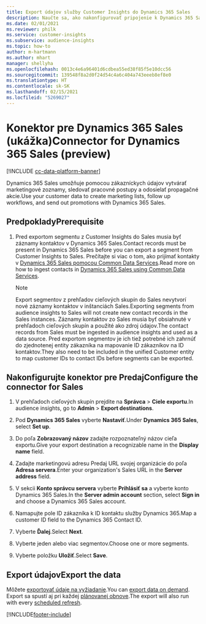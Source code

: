 ```yaml
---
title: Export údajov služby Customer Insights do Dynamics 365 Sales
description: Naučte sa, ako nakonfigurovať pripojenie k Dynamics 365 Sales.
ms.date: 02/01/2021
ms.reviewer: philk
ms.service: customer-insights
ms.subservice: audience-insights
ms.topic: how-to
author: m-hartmann
ms.author: mhart
manager: shellyha
ms.openlocfilehash: 0013c4e6a96401d6cdbea55ed38f85f5e10dcc56
ms.sourcegitcommit: 139548f8a2d0f24d54c4a6c404a743eeeb8ef8e0
ms.translationtype: HT
ms.contentlocale: sk-SK
ms.lasthandoff: 02/15/2021
ms.locfileid: "5269027"
---
```

# <a name="connector-for-dynamics-365-sales-preview"></a><span data-ttu-id="3792f-103">Konektor pre Dynamics 365 Sales (ukážka)</span><span class="sxs-lookup"><span data-stu-id="3792f-103">Connector for Dynamics 365 Sales (preview)</span></span>

[!INCLUDE [cc-data-platform-banner](../includes/cc-data-platform-banner.md)]

<span data-ttu-id="3792f-104">Dynamics 365 Sales umožňuje pomocou zákazníckych údajov vytvárať marketingové zoznamy, sledovať pracovné postupy a odosielať propagačné akcie.</span><span class="sxs-lookup"><span data-stu-id="3792f-104">Use your customer data to create marketing lists, follow up workflows, and send out promotions with Dynamics 365 Sales.</span></span>

## <a name="prerequisite"></a><span data-ttu-id="3792f-105">Predpoklady</span><span class="sxs-lookup"><span data-stu-id="3792f-105">Prerequisite</span></span>

1. <span data-ttu-id="3792f-106">Pred exportom segmentu z Customer Insights do Sales musia byť záznamy kontaktov v Dynamics 365 Sales.</span><span class="sxs-lookup"><span data-stu-id="3792f-106">Contact records must be present in Dynamics 365 Sales before you can export a segment from Customer Insights to Sales.</span></span> <span data-ttu-id="3792f-107">Prečítajte si viac o tom, ako prijímať kontakty v [Dynamics 365 Sales pomocou Common Data Services](connect-power-query.md).</span><span class="sxs-lookup"><span data-stu-id="3792f-107">Read more on how to ingest contacts in [Dynamics 365 Sales using Common Data Services](connect-power-query.md).</span></span>

   > [!NOTE]
   > <span data-ttu-id="3792f-108">Export segmentov z prehľadov cieľových skupín do Sales nevytvorí nové záznamy kontaktov v inštanciách Sales.</span><span class="sxs-lookup"><span data-stu-id="3792f-108">Exporting segments from audience insights to Sales will not create new contact records in the Sales instances.</span></span> <span data-ttu-id="3792f-109">Záznamy kontaktov zo Sales musia byť obsiahnuté v prehľadoch cieľových skupín a použité ako zdroj údajov.</span><span class="sxs-lookup"><span data-stu-id="3792f-109">The contact records from Sales must be ingested in audience insights and used as a data source.</span></span> <span data-ttu-id="3792f-110">Pred exportom segmentov je ich tiež potrebné ich zahrnúť do zjednotenej entity zákazníka na mapovanie ID zákazníkov na ID kontaktov.</span><span class="sxs-lookup"><span data-stu-id="3792f-110">They also need to be included in the unified Customer entity to map customer IDs to contact IDs before segments can be exported.</span></span>

## <a name="configure-the-connector-for-sales"></a><span data-ttu-id="3792f-111">Nakonfigurujte konektor pre Predaj</span><span class="sxs-lookup"><span data-stu-id="3792f-111">Configure the connector for Sales</span></span>

1. <span data-ttu-id="3792f-112">V prehľadoch cieľových skupín prejdite na **Správca** > **Ciele exportu**.</span><span class="sxs-lookup"><span data-stu-id="3792f-112">In audience insights, go to **Admin** > **Export destinations**.</span></span>

1. <span data-ttu-id="3792f-113">Pod **Dynamics 365 Sales** vyberte **Nastaviť**.</span><span class="sxs-lookup"><span data-stu-id="3792f-113">Under **Dynamics 365 Sales**, select **Set up**.</span></span>

1. <span data-ttu-id="3792f-114">Do poľa **Zobrazovaný názov** zadajte rozpoznateľný názov cieľa exportu.</span><span class="sxs-lookup"><span data-stu-id="3792f-114">Give your export destination a recognizable name in the **Display name** field.</span></span>

1. <span data-ttu-id="3792f-115">Zadajte marketingovú adresu Predaj URL svojej organizácie do poľa **Adresa servera**.</span><span class="sxs-lookup"><span data-stu-id="3792f-115">Enter your organization's Sales URL in the **Server address** field.</span></span>

1. <span data-ttu-id="3792f-116">V sekcii **Konto správcu servera** vyberte **Prihlásiť sa** a vyberte konto Dynamics 365 Sales.</span><span class="sxs-lookup"><span data-stu-id="3792f-116">In the **Server admin account** section, select **Sign in** and choose a Dynamics 365 Sales account.</span></span>

1. <span data-ttu-id="3792f-117">Namapujte pole ID zákazníka k ID kontaktu služby Dynamics 365.</span><span class="sxs-lookup"><span data-stu-id="3792f-117">Map a customer ID field to the Dynamics 365 Contact ID.</span></span>

1. <span data-ttu-id="3792f-118">Vyberte **Ďalej**.</span><span class="sxs-lookup"><span data-stu-id="3792f-118">Select **Next**.</span></span>

1. <span data-ttu-id="3792f-119">Vyberte jeden alebo viac segmentov.</span><span class="sxs-lookup"><span data-stu-id="3792f-119">Choose one or more segments.</span></span>

1. <span data-ttu-id="3792f-120">Vyberte položku **Uložiť**.</span><span class="sxs-lookup"><span data-stu-id="3792f-120">Select **Save**.</span></span>

## <a name="export-the-data"></a><span data-ttu-id="3792f-121">Export údajov</span><span class="sxs-lookup"><span data-stu-id="3792f-121">Export the data</span></span>

<span data-ttu-id="3792f-122">Môžete [exportovať údaje na vyžiadanie](export-destinations.md).</span><span class="sxs-lookup"><span data-stu-id="3792f-122">You can [export data on demand](export-destinations.md).</span></span> <span data-ttu-id="3792f-123">Export sa spustí aj pri každej [plánovanej obnove](system.md#schedule-tab).</span><span class="sxs-lookup"><span data-stu-id="3792f-123">The export will also run with every [scheduled refresh](system.md#schedule-tab).</span></span>


[!INCLUDE[footer-include](../includes/footer-banner.md)]